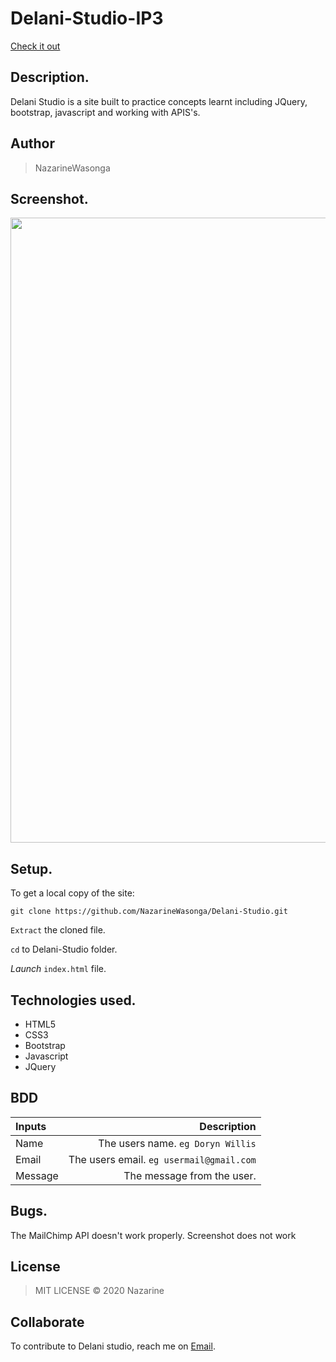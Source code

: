 # Delani-Studio-IP3
[Check it out](https://github.com/NazarineWasonga/Delani-Studio-IP3)
 ## Description.
Delani Studio is a site built to practice concepts learnt including JQuery, bootstrap, javascript and working with APIS's.

## Author
>NazarineWasonga

## Screenshot.
<img src="https://github.com/NazarineWasonga/Delani-Studio-IP-3/master/images/Screenshot" width="1000">

## Setup.
To get a local copy of the site:

`git clone https://github.com/NazarineWasonga/Delani-Studio.git`

`Extract` the cloned file.

`cd` to Delani-Studio folder.

*Launch* `index.html` file.

## Technologies used.
* HTML5
* CSS3
* Bootstrap
* Javascript
* JQuery

## BDD
| Inputs |  Description |
| :---         |          ---: |
| Name   | The users name. `eg Doryn Willis`|
| Email     | The users email. ``eg usermail@gmail.com``   |
| Message    | The message from the user.   |

## Bugs.
The MailChimp API doesn't work properly.
Screenshot does not work

## License

>MIT LICENSE &copy; 2020 Nazarine

## Collaborate
To contribute to Delani studio, reach me on [Email](nazarinewasonga48@gmail.com).